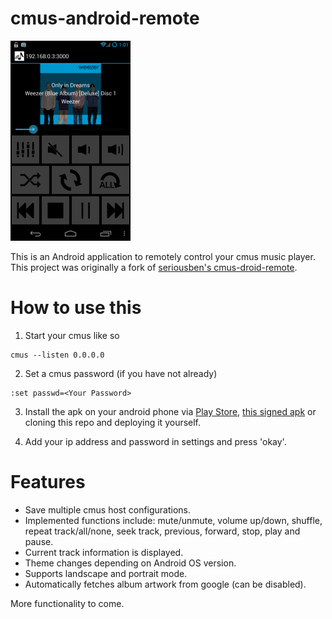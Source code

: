 cmus-android-remote
===================
![alt image](ss1.png)

This is an Android application to remotely control your cmus music player.
This project was originally a fork of [seriousben's cmus-droid-remote](https://github.com/seriousben/cmus-droid-remote).

How to use this
===============

1) Start your cmus like so
```
cmus --listen 0.0.0.0
```
2) Set a cmus password (if you have not already)
```
:set passwd=<Your Password>
```
3) Install the apk on your android phone via [Play Store](https://play.google.com/store/apps/details?id=com.joshtwigg.cmus.droid), [this signed apk](app/app.apk) or cloning this repo and deploying it yourself. 

4) Add your ip address and password in settings and press 'okay'.

Features
========

* Save multiple cmus host configurations.
* Implemented functions include: mute/unmute, volume up/down, shuffle, repeat track/all/none, seek track, previous, forward, stop, play and pause.
* Current track information is displayed.
* Theme changes depending on Android OS version.
* Supports landscape and portrait mode.
* Automatically fetches album artwork from google (can be disabled).

More functionality to come.
